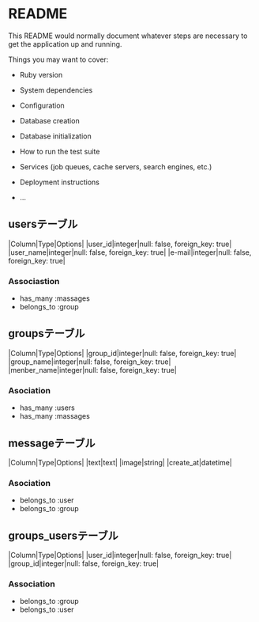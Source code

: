 # README

This README would normally document whatever steps are necessary to get the
application up and running.

Things you may want to cover:

* Ruby version

* System dependencies

* Configuration

* Database creation

* Database initialization

* How to run the test suite

* Services (job queues, cache servers, search engines, etc.)

* Deployment instructions

* ...

## usersテーブル

|Column|Type|Options|
|user_id|integer|null: false, foreign_key: true|
|user_name|integer|null: false, foreign_key: true|
|e-mail|integer|null: false, foreign_key: true|

### Associastion
- has_many :massages
- belongs_to :group

## groupsテーブル

|Column|Type|Options|
|group_id|integer|null: false, foreign_key: true|
|group_name|integer|null: false, foreign_key: true|
|menber_name|integer|null: false, foreign_key: true|

### Asociation
- has_many :users
- has_many :massages

## messageテーブル

|Column|Type|Options|
|text|text|
|image|string|
|create_at|datetime|

### Asociation
- belongs_to :user
- belongs_to :group

## groups_usersテーブル

|Column|Type|Options|
|user_id|integer|null: false, foreign_key: true|
|group_id|integer|null: false, foreign_key: true|

### Association
- belongs_to :group
- belongs_to :user